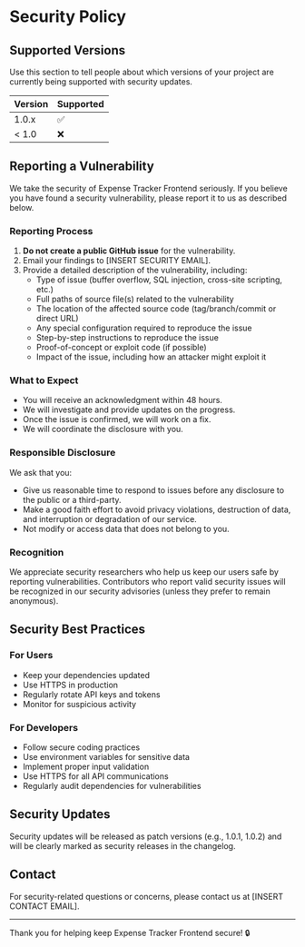 # Security Policy

## Supported Versions

Use this section to tell people about which versions of your project are
currently being supported with security updates.

| Version | Supported          |
| ------- | ------------------ |
| 1.0.x   | :white_check_mark: |
| < 1.0   | :x:                |

## Reporting a Vulnerability

We take the security of Expense Tracker Frontend seriously. If you believe you have found a security vulnerability, please report it to us as described below.

### Reporting Process

1. **Do not create a public GitHub issue** for the vulnerability.
2. Email your findings to [INSERT SECURITY EMAIL].
3. Provide a detailed description of the vulnerability, including:
   - Type of issue (buffer overflow, SQL injection, cross-site scripting, etc.)
   - Full paths of source file(s) related to the vulnerability
   - The location of the affected source code (tag/branch/commit or direct URL)
   - Any special configuration required to reproduce the issue
   - Step-by-step instructions to reproduce the issue
   - Proof-of-concept or exploit code (if possible)
   - Impact of the issue, including how an attacker might exploit it

### What to Expect

- You will receive an acknowledgment within 48 hours.
- We will investigate and provide updates on the progress.
- Once the issue is confirmed, we will work on a fix.
- We will coordinate the disclosure with you.

### Responsible Disclosure

We ask that you:
- Give us reasonable time to respond to issues before any disclosure to the public or a third-party.
- Make a good faith effort to avoid privacy violations, destruction of data, and interruption or degradation of our service.
- Not modify or access data that does not belong to you.

### Recognition

We appreciate security researchers who help us keep our users safe by reporting vulnerabilities. Contributors who report valid security issues will be recognized in our security advisories (unless they prefer to remain anonymous).

## Security Best Practices

### For Users
- Keep your dependencies updated
- Use HTTPS in production
- Regularly rotate API keys and tokens
- Monitor for suspicious activity

### For Developers
- Follow secure coding practices
- Use environment variables for sensitive data
- Implement proper input validation
- Use HTTPS for all API communications
- Regularly audit dependencies for vulnerabilities

## Security Updates

Security updates will be released as patch versions (e.g., 1.0.1, 1.0.2) and will be clearly marked as security releases in the changelog.

## Contact

For security-related questions or concerns, please contact us at [INSERT CONTACT EMAIL].

---

Thank you for helping keep Expense Tracker Frontend secure! 🔒 